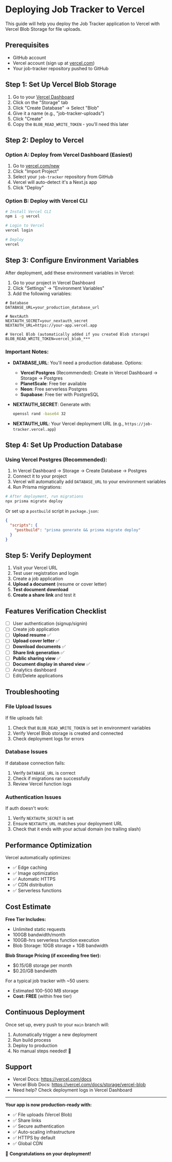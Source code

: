 # Deploying Job Tracker to Vercel

This guide will help you deploy the Job Tracker application to Vercel with Vercel Blob Storage for file uploads.

## Prerequisites

- GitHub account
- Vercel account (sign up at [vercel.com](https://vercel.com))
- Your job-tracker repository pushed to GitHub

## Step 1: Set Up Vercel Blob Storage

1. Go to your [Vercel Dashboard](https://vercel.com/dashboard)
2. Click on the "Storage" tab
3. Click "Create Database" → Select "Blob"
4. Give it a name (e.g., "job-tracker-uploads")
5. Click "Create"
6. Copy the `BLOB_READ_WRITE_TOKEN` - you'll need this later

## Step 2: Deploy to Vercel

### Option A: Deploy from Vercel Dashboard (Easiest)

1. Go to [vercel.com/new](https://vercel.com/new)
2. Click "Import Project"
3. Select your `job-tracker` repository from GitHub
4. Vercel will auto-detect it's a Next.js app
5. Click "Deploy"

### Option B: Deploy with Vercel CLI

```bash
# Install Vercel CLI
npm i -g vercel

# Login to Vercel
vercel login

# Deploy
vercel
```

## Step 3: Configure Environment Variables

After deployment, add these environment variables in Vercel:

1. Go to your project in Vercel Dashboard
2. Click "Settings" → "Environment Variables"
3. Add the following variables:

```env
# Database
DATABASE_URL=your_production_database_url

# NextAuth
NEXTAUTH_SECRET=your_nextauth_secret
NEXTAUTH_URL=https://your-app.vercel.app

# Vercel Blob (automatically added if you created Blob storage)
BLOB_READ_WRITE_TOKEN=vercel_blob_***
```

### Important Notes:

- **DATABASE_URL**: You'll need a production database. Options:
  - **Vercel Postgres** (Recommended): Create in Vercel Dashboard → Storage → Postgres
  - **PlanetScale**: Free tier available
  - **Neon**: Free serverless Postgres
  - **Supabase**: Free tier with PostgreSQL

- **NEXTAUTH_SECRET**: Generate with:
  ```bash
  openssl rand -base64 32
  ```

- **NEXTAUTH_URL**: Your Vercel deployment URL (e.g., `https://job-tracker.vercel.app`)

## Step 4: Set Up Production Database

### Using Vercel Postgres (Recommended):

1. In Vercel Dashboard → Storage → Create Database → Postgres
2. Connect it to your project
3. Vercel will automatically add `DATABASE_URL` to your environment variables
4. Run Prisma migrations:

```bash
# After deployment, run migrations
npx prisma migrate deploy
```

Or set up a `postbuild` script in `package.json`:

```json
{
  "scripts": {
    "postbuild": "prisma generate && prisma migrate deploy"
  }
}
```

## Step 5: Verify Deployment

1. Visit your Vercel URL
2. Test user registration and login
3. Create a job application
4. **Upload a document** (resume or cover letter)
5. **Test document download**
6. **Create a share link** and test it

## Features Verification Checklist

- [ ] User authentication (signup/signin)
- [ ] Create job application
- [ ] **Upload resume** ✅
- [ ] **Upload cover letter** ✅
- [ ] **Download documents** ✅
- [ ] **Share link generation** ✅
- [ ] **Public sharing view** ✅
- [ ] **Document display in shared view** ✅
- [ ] Analytics dashboard
- [ ] Edit/Delete applications

## Troubleshooting

### File Upload Issues

If file uploads fail:
1. Check that `BLOB_READ_WRITE_TOKEN` is set in environment variables
2. Verify Vercel Blob storage is created and connected
3. Check deployment logs for errors

### Database Issues

If database connection fails:
1. Verify `DATABASE_URL` is correct
2. Check if migrations ran successfully
3. Review Vercel function logs

### Authentication Issues

If auth doesn't work:
1. Verify `NEXTAUTH_SECRET` is set
2. Ensure `NEXTAUTH_URL` matches your deployment URL
3. Check that it ends with your actual domain (no trailing slash)

## Performance Optimization

Vercel automatically optimizes:
- ✅ Edge caching
- ✅ Image optimization
- ✅ Automatic HTTPS
- ✅ CDN distribution
- ✅ Serverless functions

## Cost Estimate

**Free Tier Includes:**
- Unlimited static requests
- 100GB bandwidth/month
- 100GB-hrs serverless function execution
- Blob Storage: 10GB storage + 1GB bandwidth

**Blob Storage Pricing (if exceeding free tier):**
- $0.15/GB storage per month
- $0.20/GB bandwidth

For a typical job tracker with ~50 users:
- Estimated 100-500 MB storage
- **Cost: FREE** (within free tier)

## Continuous Deployment

Once set up, every push to your `main` branch will:
1. Automatically trigger a new deployment
2. Run build process
3. Deploy to production
4. No manual steps needed! 🚀

## Support

- Vercel Docs: https://vercel.com/docs
- Vercel Blob Docs: https://vercel.com/docs/storage/vercel-blob
- Need help? Check deployment logs in Vercel Dashboard

---

**Your app is now production-ready with:**
- ✅ File uploads (Vercel Blob)
- ✅ Share links
- ✅ Secure authentication
- ✅ Auto-scaling infrastructure
- ✅ HTTPS by default
- ✅ Global CDN

🎉 **Congratulations on your deployment!**

